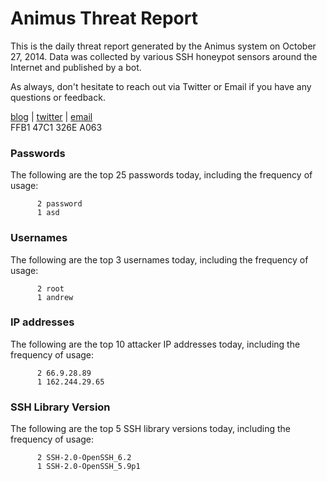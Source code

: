 # Animus Threat Report

This is the daily threat report generated by the Animus system on October 27, 2014. Data was collected by various SSH honeypot sensors around the Internet and published by a bot.  

As always, don't hesitate to reach out via Twitter or Email if you have any questions or feedback.  

[blog](http://morris.guru) | [twitter](https://twitter.com/andrew___morris) | [email](mailto:andrew@morris.guru)  
FFB1 47C1 326E A063  
### Passwords
The following are the top 25 passwords today, including the frequency of usage:
```
      2 password
      1 asd
```

### Usernames
The following are the top 3 usernames today, including the frequency of usage:
```
      2 root
      1 andrew
```

### IP addresses
The following are the top 10 attacker IP addresses today, including the frequency of usage:
```
      2 66.9.28.89
      1 162.244.29.65
```

### SSH Library Version
The following are the top 5 SSH library versions today, including the frequency of usage:
```
      2 SSH-2.0-OpenSSH_6.2
      1 SSH-2.0-OpenSSH_5.9p1
```

